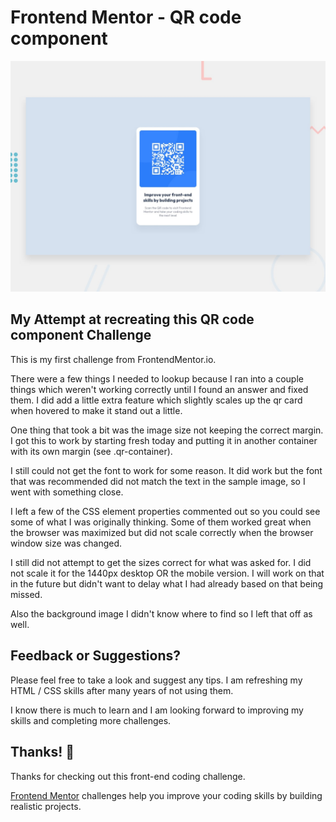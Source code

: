 # Frontend Mentor - QR code component

![Design preview for the QR code component coding challenge](./design/desktop-preview.jpg)

## My Attempt at recreating this QR code component Challenge

This is my first challenge from FrontendMentor.io.

There were a few things I needed to lookup because I ran into a couple things which weren't working correctly until I found an answer and fixed them.  I did add a little extra feature which slightly scales up the qr card when hovered to make it stand out a little.

One thing that took a bit was the image size not keeping the correct margin.  I got this to work by starting fresh today and putting it in another container with its own margin (see .qr-container).

I still could not get the font to work for some reason.  It did work but the font that was recommended did not match the text in the sample image, so I went with something close.

I left a few of the CSS element properties commented out so you could see some of what I was originally thinking.  Some of them worked great when the browser was maximized but did not scale correctly when the browser window size was changed.

I still did not attempt to get the sizes correct for what was asked for.  I did not scale it for the 1440px desktop OR the mobile version.  I will work on that in the future but didn't want to delay what I had already based on that being missed.

Also the background image I didn't know where to find so I left that off as well.

## Feedback or Suggestions?

Please feel free to take a look and suggest any tips.  I am refreshing my HTML / CSS skills after many years of not using them.

I know there is much to learn and I am looking forward to improving my skills and completing more challenges.

## Thanks! 👋

Thanks for checking out this front-end coding challenge.

[Frontend Mentor](https://www.frontendmentor.io) challenges help you improve your coding skills by building realistic projects.


